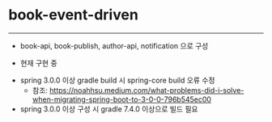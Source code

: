 # book-event-driven

---

- book-api, book-publish, author-api, notification 으로 구성

- 현재 구현 중

* spring 3.0.0 이상 gradle build 시 spring-core build 오류 수정 
  * 참조: https://noahhsu.medium.com/what-problems-did-i-solve-when-migrating-spring-boot-to-3-0-0-796b545ec00
* spring 3.0.0 이상 구성 시 gradle 7.4.0 이상으로 빌드 필요
